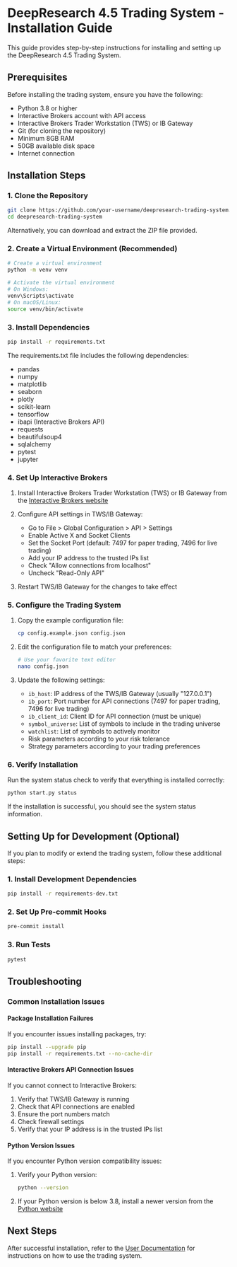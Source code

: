 # DeepResearch 4.5 Trading System - Installation Guide

This guide provides step-by-step instructions for installing and setting up the DeepResearch 4.5 Trading System.

## Prerequisites

Before installing the trading system, ensure you have the following:

- Python 3.8 or higher
- Interactive Brokers account with API access
- Interactive Brokers Trader Workstation (TWS) or IB Gateway
- Git (for cloning the repository)
- Minimum 8GB RAM
- 50GB available disk space
- Internet connection

## Installation Steps

### 1. Clone the Repository

```bash
git clone https://github.com/your-username/deepresearch-trading-system.git
cd deepresearch-trading-system
```

Alternatively, you can download and extract the ZIP file provided.

### 2. Create a Virtual Environment (Recommended)

```bash
# Create a virtual environment
python -m venv venv

# Activate the virtual environment
# On Windows:
venv\Scripts\activate
# On macOS/Linux:
source venv/bin/activate
```

### 3. Install Dependencies

```bash
pip install -r requirements.txt
```

The requirements.txt file includes the following dependencies:

- pandas
- numpy
- matplotlib
- seaborn
- plotly
- scikit-learn
- tensorflow
- ibapi (Interactive Brokers API)
- requests
- beautifulsoup4
- sqlalchemy
- pytest
- jupyter

### 4. Set Up Interactive Brokers

1. Install Interactive Brokers Trader Workstation (TWS) or IB Gateway from the [Interactive Brokers website](https://www.interactivebrokers.com/en/index.php?f=14099)

2. Configure API settings in TWS/IB Gateway:
   - Go to File > Global Configuration > API > Settings
   - Enable Active X and Socket Clients
   - Set the Socket Port (default: 7497 for paper trading, 7496 for live trading)
   - Add your IP address to the trusted IPs list
   - Check "Allow connections from localhost"
   - Uncheck "Read-Only API"

3. Restart TWS/IB Gateway for the changes to take effect

### 5. Configure the Trading System

1. Copy the example configuration file:
   ```bash
   cp config.example.json config.json
   ```

2. Edit the configuration file to match your preferences:
   ```bash
   # Use your favorite text editor
   nano config.json
   ```

3. Update the following settings:
   - `ib_host`: IP address of the TWS/IB Gateway (usually "127.0.0.1")
   - `ib_port`: Port number for API connections (7497 for paper trading, 7496 for live trading)
   - `ib_client_id`: Client ID for API connection (must be unique)
   - `symbol_universe`: List of symbols to include in the trading universe
   - `watchlist`: List of symbols to actively monitor
   - Risk parameters according to your risk tolerance
   - Strategy parameters according to your trading preferences

### 6. Verify Installation

Run the system status check to verify that everything is installed correctly:

```bash
python start.py status
```

If the installation is successful, you should see the system status information.

## Setting Up for Development (Optional)

If you plan to modify or extend the trading system, follow these additional steps:

### 1. Install Development Dependencies

```bash
pip install -r requirements-dev.txt
```

### 2. Set Up Pre-commit Hooks

```bash
pre-commit install
```

### 3. Run Tests

```bash
pytest
```

## Troubleshooting

### Common Installation Issues

#### Package Installation Failures

If you encounter issues installing packages, try:

```bash
pip install --upgrade pip
pip install -r requirements.txt --no-cache-dir
```

#### Interactive Brokers API Connection Issues

If you cannot connect to Interactive Brokers:

1. Verify that TWS/IB Gateway is running
2. Check that API connections are enabled
3. Ensure the port numbers match
4. Check firewall settings
5. Verify that your IP address is in the trusted IPs list

#### Python Version Issues

If you encounter Python version compatibility issues:

1. Verify your Python version:
   ```bash
   python --version
   ```

2. If your Python version is below 3.8, install a newer version from the [Python website](https://www.python.org/downloads/)

## Next Steps

After successful installation, refer to the [User Documentation](user_documentation.md) for instructions on how to use the trading system.
